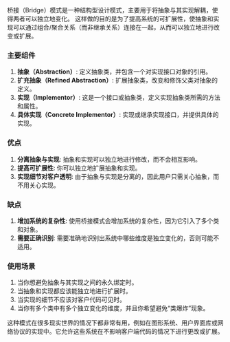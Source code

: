 桥接（Bridge）模式是一种结构型设计模式，主要用于将抽象与其实现解耦，使得两者可以独立地变化。
这样做的目的是为了提高系统的可扩展性，使抽象和实现可以通过组合/聚合关系（而非继承关系）连接在一起，从而可以独立地进行改变或扩展。

### 主要组件

1. **抽象（Abstraction）**: 定义抽象类，并包含一个对实现接口对象的引用。
2. **扩充抽象（Refined Abstraction）**: 扩展抽象类，改变和修饰父类对抽象的定义。
3. **实现（Implementor）**: 这是一个接口或抽象类，定义实现抽象类所需的方法和属性。
4. **具体实现（Concrete Implementor）**: 实现或继承实现接口，并提供具体的实现。

### 优点

1. **分离抽象与实现**: 抽象和实现可以独立地进行修改，而不会相互影响。
2. **提高可扩展性**: 你可以独立地扩展抽象和实现。
3. **实现细节对客户透明**: 由于抽象与实现是分离的，因此用户只需关心抽象，而不用关心实现。

### 缺点

1. **增加系统的复杂性**: 使用桥接模式会增加系统的复杂性，因为它引入了多个类和对象。
2. **需要正确识别**: 需要准确地识别出系统中哪些维度是独立变化的，否则可能不适用。

### 使用场景

1. 当你想避免抽象与其实现之间的永久绑定时。
2. 当抽象和实现都应该能独立地进行扩展时。
3. 当实现的细节不应该对客户代码可见时。
4. 当你有多个类中有多个独立变化的维度，并且你希望避免“类爆炸”现象。

这种模式在很多现实世界的情况下都非常有用，例如在图形系统、用户界面库或网络协议的实现中。它允许这些系统在不影响客户端代码的情况下进行更改或扩展。